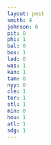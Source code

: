 ```yaml
---
layout: post
smith: 4
johnson: 6
pit: 0
phi: 1
bal: 0
bos: 1
lad: 0
was: 1
kan: 1
tam: 0
nyy: 0
cle: 1
tor: 1
stl: 1
min: 0
hou: 1
atl: 1
sdg: 1
---
```


